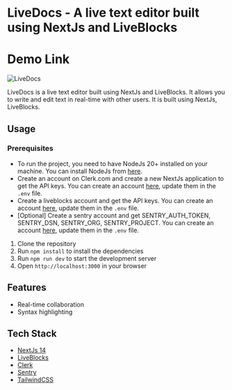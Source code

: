 # LiveDocs - A live text editor built using NextJs and LiveBlocks

# Demo Link
![LiveDocs](https://livedocs.harshit.dev/)

LiveDocs is a live text editor built using NextJs and LiveBlocks. It allows you to write and edit text in real-time with other users. It is built using NextJs, LiveBlocks.

## Usage

### Prerequisites
- To run the project, you need to have NodeJs 20+ installed on your machine. You can install NodeJs from [here](https://nodejs.org/).
- Create an account on Clerk.com and create a new NextJs application to get the API keys. You can create an account [here](https://clerk.com/), update them in the `.env` file.
- Create a liveblocks account and get the API keys. You can create an account [here](https://liveblocks.io/), update them in the `.env` file.
- [Optional] Create a sentry account and get SENTRY_AUTH_TOKEN, SENTRY_DSN, SENTRY_ORG, SENTRY_PROJECT. You can create an account [here](https://sentry.io/), update them in the `.env` file.

1. Clone the repository
2. Run `npm install` to install the dependencies
3. Run `npm run dev` to start the development server
4. Open `http://localhost:3000` in your browser

## Features
- Real-time collaboration
- Syntax highlighting
  
## Tech Stack
- [NextJs 14](https://nextjs.org/)
- [LiveBlocks](https://liveblocks.io/)
- [Clerk](https://clerk.com/)
- [Sentry](https://sentry.io/)
- [TailwindCSS](https://tailwindcss.com/)
